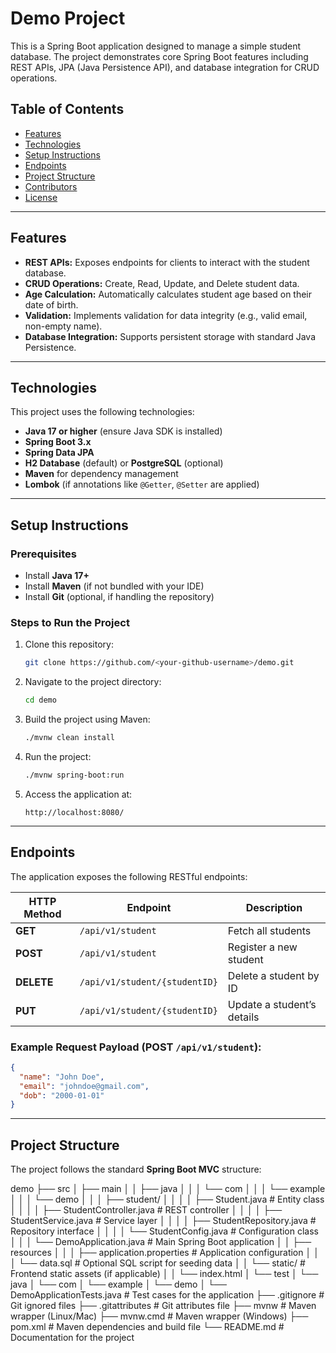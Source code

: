 # Demo Project

This is a Spring Boot application designed to manage a simple student database. The project demonstrates core Spring Boot features including REST APIs, JPA (Java Persistence API), and database integration for CRUD operations.

## Table of Contents

- [Features](#features)
- [Technologies](#technologies)
- [Setup Instructions](#setup-instructions)
- [Endpoints](#endpoints)
- [Project Structure](#project-structure)
- [Contributors](#contributors)
- [License](#license)

---

## Features

- **REST APIs:** Exposes endpoints for clients to interact with the student database.
- **CRUD Operations:** Create, Read, Update, and Delete student data.
- **Age Calculation:** Automatically calculates student age based on their date of birth.
- **Validation:** Implements validation for data integrity (e.g., valid email, non-empty name).
- **Database Integration:** Supports persistent storage with standard Java Persistence.

---

## Technologies

This project uses the following technologies:

- **Java 17 or higher** (ensure Java SDK is installed)
- **Spring Boot 3.x**
- **Spring Data JPA**
- **H2 Database** (default) or **PostgreSQL** (optional)
- **Maven** for dependency management
- **Lombok** (if annotations like `@Getter`, `@Setter` are applied)

---

## Setup Instructions

### Prerequisites

- Install **Java 17+**
- Install **Maven** (if not bundled with your IDE)
- Install **Git** (optional, if handling the repository)

### Steps to Run the Project

1. Clone this repository:
   ```bash
   git clone https://github.com/<your-github-username>/demo.git
   ```

2. Navigate to the project directory:
   ```bash
   cd demo
   ```

3. Build the project using Maven:
   ```bash
   ./mvnw clean install
   ```

4. Run the project:
   ```bash
   ./mvnw spring-boot:run
   ```

5. Access the application at:
   ```
   http://localhost:8080/
   ```

---

## Endpoints

The application exposes the following RESTful endpoints:

| HTTP Method | Endpoint                        | Description                     |
|-------------|---------------------------------|---------------------------------|
| **GET**     | `/api/v1/student`              | Fetch all students             |
| **POST**    | `/api/v1/student`              | Register a new student         |
| **DELETE**  | `/api/v1/student/{studentID}`   | Delete a student by ID         |
| **PUT**     | `/api/v1/student/{studentID}`   | Update a student’s details     |

### Example Request Payload (POST `/api/v1/student`):
```json
{
  "name": "John Doe",
  "email": "johndoe@gmail.com",
  "dob": "2000-01-01"
}
```

---

## Project Structure

The project follows the standard **Spring Boot MVC** structure:

demo
├── src
│   ├── main
│   │   ├── java
│   │   │   └── com
│   │   │       └── example
│   │   │           └── demo
│   │   │               ├── student/
│   │   │               │   ├── Student.java              # Entity class
│   │   │               │   ├── StudentController.java    # REST controller
│   │   │               │   ├── StudentService.java       # Service layer
│   │   │               │   ├── StudentRepository.java    # Repository interface
│   │   │               │   └── StudentConfig.java        # Configuration class
│   │   │               └── DemoApplication.java          # Main Spring Boot application
│   │   ├── resources
│   │   │   ├── application.properties                    # Application configuration
│   │   │   └── data.sql                                  # Optional SQL script for seeding data
│   │   └── static/                                       # Frontend static assets (if applicable)
│   │       └── index.html
│   └── test
│       └── java
│           └── com
│               └── example
│                   └── demo
│                       └── DemoApplicationTests.java     # Test cases for the application
├── .gitignore                                            # Git ignored files
├── .gitattributes                                        # Git attributes file
├── mvnw                                                  # Maven wrapper (Linux/Mac)
├── mvnw.cmd                                              # Maven wrapper (Windows)
├── pom.xml                                               # Maven dependencies and build file
└── README.md                                             # Documentation for the project

